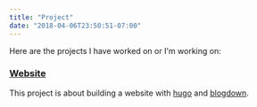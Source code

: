 ```yaml
---
title: "Project"
date: "2018-04-06T23:50:51-07:00"
---
```


Here are the projects I have worked on or I'm working on:

### <a href= "https://github.com/ngsanogo/website" target = "_blank">Website</a>

This project is about building a website with <a href= "https://gohugo.io/" target = "_blank">hugo</a> and <a href= "https://bookdown.org/yihui/blogdown/" target = "_blank">blogdown</a>.

